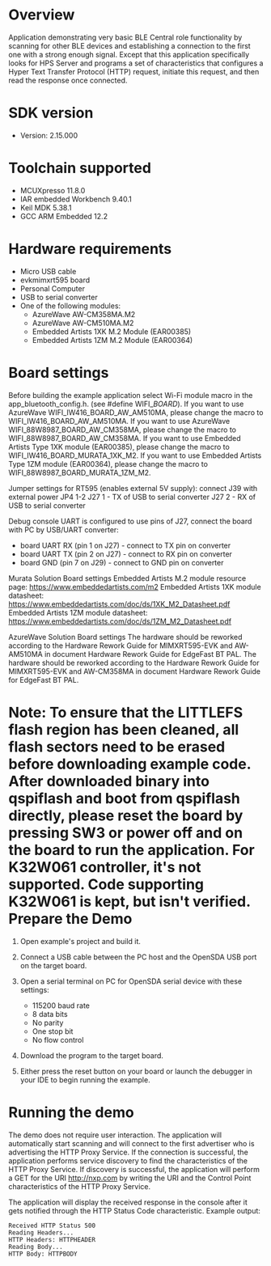 Overview
========
Application demonstrating very basic BLE Central role functionality by scanning for other BLE devices and establishing a connection to the first one with a strong enough signal.
Except that this application specifically looks for HPS Server and programs a set of characteristics that configures a Hyper Text Transfer Protocol (HTTP) request, initiate this request, and then read the response once connected.


SDK version
===========
- Version: 2.15.000

Toolchain supported
===================
- MCUXpresso  11.8.0
- IAR embedded Workbench  9.40.1
- Keil MDK  5.38.1
- GCC ARM Embedded  12.2

Hardware requirements
=====================
- Micro USB cable
- evkmimxrt595 board
- Personal Computer
- USB to serial converter
- One of the following modules:
  - AzureWave AW-CM358MA.M2
  - AzureWave AW-CM510MA.M2
  - Embedded Artists 1XK M.2 Module (EAR00385)
  - Embedded Artists 1ZM M.2 Module (EAR00364)

Board settings
==============
Before building the example application select Wi-Fi module macro in the app_bluetooth_config.h. (see #define WIFI_<SoC Name>_BOARD_<Module Name>).
If you want to use AzureWave WIFI_IW416_BOARD_AW_AM510MA, please change the macro to WIFI_IW416_BOARD_AW_AM510MA.
If you want to use AzureWave WIFI_88W8987_BOARD_AW_CM358MA, please change the macro to WIFI_88W8987_BOARD_AW_CM358MA.
If you want to use Embedded Artists Type 1XK module (EAR00385), please change the macro to WIFI_IW416_BOARD_MURATA_1XK_M2.
If you want to use Embedded Artists Type 1ZM module (EAR00364), please change the macro to WIFI_88W8987_BOARD_MURATA_1ZM_M2.


Jumper settings for RT595 (enables external 5V supply):
connect J39 with external power
JP4 1-2
J27 1 - TX of USB to serial converter
J27 2 - RX of USB to serial converter


Debug console UART is configured to use pins of J27, connect the board with PC by USB/UART converter:
- board UART RX (pin 1 on J27) - connect to TX pin on converter
- board UART TX (pin 2 on J27) - connect to RX pin on converter
- board GND (pin 7 on J29) - connect to GND pin on converter

Murata Solution Board settings
Embedded Artists M.2 module resource page: https://www.embeddedartists.com/m2
Embedded Artists 1XK module datasheet: https://www.embeddedartists.com/doc/ds/1XK_M2_Datasheet.pdf
Embedded Artists 1ZM module datasheet: https://www.embeddedartists.com/doc/ds/1ZM_M2_Datasheet.pdf

AzureWave Solution Board settings
The hardware should be reworked according to the Hardware Rework Guide for MIMXRT595-EVK and AW-AM510MA in document Hardware Rework Guide for EdgeFast BT PAL.
The hardware should be reworked according to the Hardware Rework Guide for MIMXRT595-EVK and AW-CM358MA in document Hardware Rework Guide for EdgeFast BT PAL.

Note:
To ensure that the LITTLEFS flash region has been cleaned,
all flash sectors need to be erased before downloading example code.
After downloaded binary into qspiflash and boot from qspiflash directly,
please reset the board by pressing SW3 or power off and on the board to run the application.
For K32W061 controller, it's not supported. Code supporting K32W061 is kept, but isn't verified.
Prepare the Demo
================

1.  Open example's project and build it.

2.  Connect a USB cable between the PC host and the OpenSDA USB port on the target board.

3.  Open a serial terminal on PC for OpenSDA serial device with these settings:
    - 115200 baud rate
    - 8 data bits
    - No parity
    - One stop bit
    - No flow control

4.  Download the program to the target board.

5.  Either press the reset button on your board or launch the debugger in your IDE to begin running the example.

Running the demo
================
The demo does not require user interaction. The application will automatically start scanning and will connect to the first advertiser who is advertising the HTTP Proxy Service. If the connection is successful, the application performs service discovery to find the characteristics of the HTTP Proxy Service. If discovery is successful, the application will perform a GET for the URI http://nxp.com by writing the URI and the Control Point characteristics of the HTTP Proxy Service.

The application will display the received response in the console after it gets notified through the HTTP Status Code characteristic. Example output:

~~~~~~~~~~~~~~~~~~~~~~~~~~~~~~~~~~~
Received HTTP Status 500
Reading Headers...
HTTP Headers: HTTPHEADER
Reading Body...
HTTP Body: HTTPBODY
~~~~~~~~~~~~~~~~~~~~~~~~~~~~~~~~~~~
